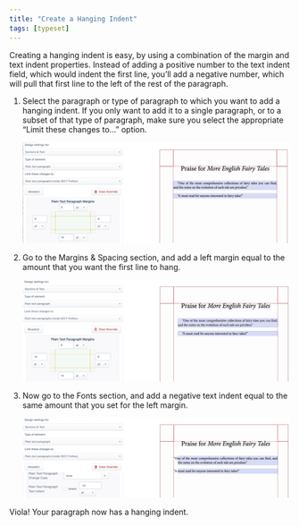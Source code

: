 ```yaml
---
title: "Create a Hanging Indent"
tags: [typeset]
---
```

 
<html><body><section data-type="chapter" class="hsecchapter" data-hederis-type="hsecchapter" id="hanging-indent" data-pi-attrs="id: hanging-indent; data-tags: typeset;" role="doc-chapter" data-tags="typeset" data-author-name=" " data-book-title=" " title="Create a Hanging Indent"><p class="hblkp" data-hederis-type="hblkp" id="p5bHZ77lw">Creating a hanging indent is easy, by using a combination of the margin and text indent properties. Instead of adding a positive number to the text indent field, which would indent the first line, you&#8217;ll add a negative number, which will pull that first line to the left of the rest of the paragraph.</p><ol class="hwprnumlist" data-hederis-type="hwprnumlist" id="pf955wuzL"><li class="hblkoli" data-hederis-type="hblkoli" id="li6nRMawzq"><p class="hblkoli" data-hederis-type="hblklip" id="psUJKAy6N">Select the paragraph or type of paragraph to which you want to add a hanging indent. If you only want to add it to a single paragraph, or to a subset of that type of paragraph, make sure you select the appropriate &#8220;Limit these changes to&#8230;&#8221; option.</p><img data-hederis-type="hblkimg" class="hblkimg" id="p8Va1Px3E" src="/images/hanging1.png" data-img-src="/images/hanging1.png"/></li><li class="hblkoli" data-hederis-type="hblkoli" id="liGEndWB5b"><p class="hblkoli" data-hederis-type="hblklip" id="phM1yaM9t">Go to the Margins &amp; Spacing section, and add a left margin equal to the amount that you want the first line to hang.</p><img data-hederis-type="hblkimg" class="hblkimg" id="pzVweUlPY" src="/images/hanging2.png" data-img-src="/images/hanging2.png"/></li><li class="hblkoli" data-hederis-type="hblkoli" id="liBkJcnggm"><p class="hblkoli" data-hederis-type="hblklip" id="pnmjj6O1k">Now go to the Fonts section, and add a negative text indent equal to the same amount that you set for the left margin.</p><img data-hederis-type="hblkimg" class="hblkimg" id="peKWnfBND" src="/images/hanging3.png" data-img-src="/images/hanging3.png"/></li></ol><p class="hblkp" data-hederis-type="hblkp" id="pNVsVdYMX">Viola! Your paragraph now has a hanging indent.</p></section></body></html>
